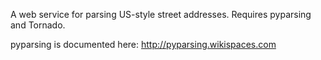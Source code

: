 A web service for parsing US-style street addresses.  Requires pyparsing and Tornado.

pyparsing is documented here:
http://pyparsing.wikispaces.com
